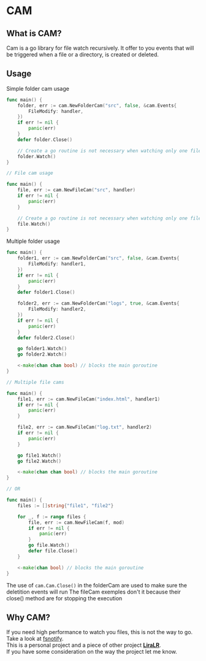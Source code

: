 # **CAM**

## What is **CAM**?

Cam is a go library for file watch recursively. It offer to you events that will be triggered when a file or a directory, is created or deleted.

## Usage

Simple folder cam usage

```go
func main() {
	folder, err := cam.NewFolderCam("src", false, &cam.Events{
		FileModify: handler,
	})
	if err != nil {
		panic(err)
	}
	defer folder.Close()

	// Create a go routine is not necessary when watching only one file or folder
	folder.Watch()
}

// File cam usage

func main() {
	file, err := cam.NewFileCam("src", handler)
	if err != nil {
		panic(err)
	}

	// Create a go routine is not necessary when watching only one file or folder
	file.Watch()
}
```

Multiple folder usage

```go
func main() {
	folder1, err := cam.NewFolderCam("src", false, &cam.Events{
		FileModify: handler1,
	})
	if err != nil {
		panic(err)
	}
	defer folder1.Close()

	folder2, err := cam.NewFolderCam("logs", true, &cam.Events{
		FileModify: handler2,
	})
	if err != nil {
		panic(err)
	}
	defer folder2.Close()

	go folder1.Watch()
	go folder2.Watch()

	<-make(chan chan bool) // blocks the main goroutine
}

// Multiple file cams

func main() {
	file1, err := cam.NewFileCam("index.html", handler1)
	if err != nil {
		panic(err)
	}

	file2, err := cam.NewFileCam("log.txt", handler2)
	if err != nil {
		panic(err)
	}

	go file1.Watch()
	go file2.Watch()

	<-make(chan chan bool) // blocks the main goroutine
}

// OR

func main() {
	files := []string{"file1", "file2"}

	for _, f := range files {
		file, err := cam.NewFileCam(f, mod)
		if err != nil {
			panic(err)
		}
		go file.Watch()
		defer file.Close()
	}

	<-make(chan bool) // blocks the main goroutine
}
```

The use of `cam.Cam.Close()` in the folderCam are used to make sure the deletition events will run
The fileCam exemples don't it because their close() method are for stopping the execution

## Why CAM?

If you need high performance to watch you files, this is not the way to go. Take a look at [fsnotify](https://github.com/fsnotify/fsnotify). \
This is a personal project and a piece of other project **[LiraLR](https://github.com/RobertSDM/LiraLR)**. \
If you have some consideration on the way the project let me know.
